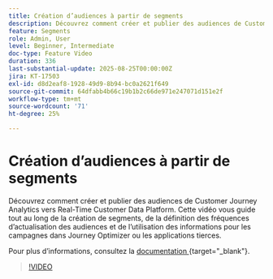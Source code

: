 ```yaml
---
title: Création d’audiences à partir de segments
description: Découvrez comment créer et publier des audiences de Customer Journey Analytics vers Real-Time Customer Data Platform.
feature: Segments
role: Admin, User
level: Beginner, Intermediate
doc-type: Feature Video
duration: 336
last-substantial-update: 2025-08-25T00:00:00Z
jira: KT-17503
exl-id: d8d2eaf8-1928-49d9-8b94-bc0a2621f649
source-git-commit: 64dfabb4b66c19b1b2c66de971e247071d151e2f
workflow-type: tm+mt
source-wordcount: '71'
ht-degree: 25%

---
```


# Création d’audiences à partir de segments

Découvrez comment créer et publier des audiences de Customer Journey Analytics vers Real-Time Customer Data Platform. Cette vidéo vous guide tout au long de la création de segments, de la définition des fréquences d’actualisation des audiences et de l’utilisation des informations pour les campagnes dans Journey Optimizer ou les applications tierces.

Pour plus d’informations, consultez la [&#x200B; documentation &#x200B;](https://experienceleague.adobe.com/fr/docs/analytics-platform/using/cja-components/audiences/publish){target="_blank"}.

>[!VIDEO](https://video.tv.adobe.com/v/3471273/?learn=on)
